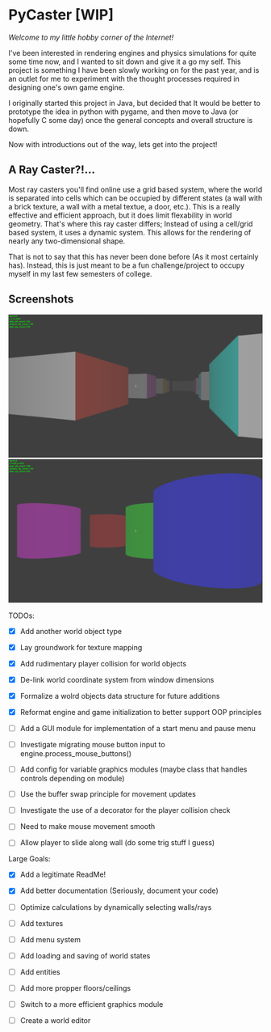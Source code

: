# PyCaster [WIP]

_Welcome to my little hobby corner of the Internet!_

I've been interested in rendering engines and physics simulations for quite some time now, and I wanted to sit down and give it a go my self. This project is something I have been slowly working on for the past year, and is an outlet for me to experiment with the thought processes required in designing one's own game engine. 

I originally started this project in Java, but decided that It would be better to prototype the idea in python with pygame, and then move to Java (or hopefully C some day) once the general concepts and overall structure is down. 

Now with introductions out of the way, lets get into the project!

## A Ray Caster?!...

Most ray casters you'll find online use a grid based system, where the world is separated into cells which can be occupied by different states (a wall with a brick texture, a wall with a metal textue, a door, etc.). This is a really effective and efficient approach, but it does limit flexability in world geometry. That's where this ray caster differs; Instead of using a cell/grid based system, it uses a dynamic system. This allows for the rendering of nearly any two-dimensional shape.

That is not to say that this has never been done before (As it most certainly has). Instead, this is just meant to be a fun challenge/project to occupy myself in my last few semesters of college.

## Screenshots

![](resources/demo_images/pycaster_demo_01.png)
![](resources/demo_images/pycaster_demo_02.png)

TODOs:
- [x] Add another world object type
- [x] Lay groundwork for texture mapping
- [x] Add rudimentary player collision for world objects
- [x] De-link world coordinate system from window dimensions
- [x] Formalize a wolrd objects data structure for future additions
- [x] Reformat engine and game initialization to better support OOP principles
- [ ] Add a GUI module for implementation of a start menu and pause menu
- [ ] Investigate migrating mouse button input to engine.process_mouse_buttons()
- [ ] Add config for variable graphics modules (maybe class that handles controls depending on module)
- [ ] Use the buffer swap principle for movement updates
- [ ] Investigate the use of a decorator for the player collision check
- [ ] Need to make mouse movement smooth
- [ ] Allow player to slide along wall (do some trig stuff I guess)


Large Goals:
- [x] Add a legitimate ReadMe!
- [x] Add better documentation (Seriously, document your code)
- [ ] Optimize calculations by dynamically selecting walls/rays
- [ ] Add textures
- [ ] Add menu system
- [ ] Add loading and saving of world states
- [ ] Add entities
- [ ] Add more propper floors/ceilings
- [ ] Switch to a more efficient graphics module
- [ ] Create a world editor

